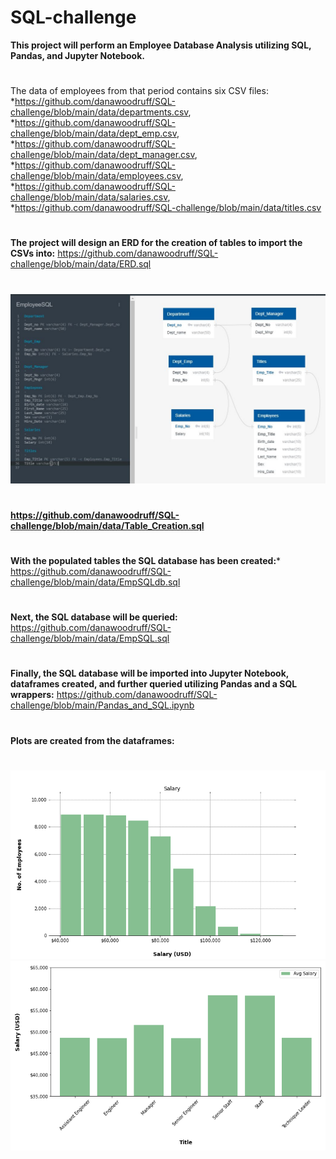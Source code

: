 # SQL-challenge
**This project will perform an Employee Database Analysis utilizing SQL, Pandas, and Jupyter Notebook.**
#
The data of employees from that period contains six CSV files:
*https://github.com/danawoodruff/SQL-challenge/blob/main/data/departments.csv,
*https://github.com/danawoodruff/SQL-challenge/blob/main/data/dept_emp.csv,
*https://github.com/danawoodruff/SQL-challenge/blob/main/data/dept_manager.csv,
*https://github.com/danawoodruff/SQL-challenge/blob/main/data/employees.csv,
*https://github.com/danawoodruff/SQL-challenge/blob/main/data/salaries.csv,
*https://github.com/danawoodruff/SQL-challenge/blob/main/data/titles.csv
#
**The project will design an ERD for the creation of tables to import the CSVs into:**
https://github.com/danawoodruff/SQL-challenge/blob/main/data/ERD.sql
#
![ERD](/Images/ERD_Tables.JPG)
#
**https://github.com/danawoodruff/SQL-challenge/blob/main/data/Table_Creation.sql**
#
**With the populated tables the SQL database has been created:***
https://github.com/danawoodruff/SQL-challenge/blob/main/data/EmpSQLdb.sql
#
**Next, the SQL database will be queried:**
https://github.com/danawoodruff/SQL-challenge/blob/main/data/EmpSQL.sql
#
**Finally, the SQL database will be imported into Jupyter Notebook, dataframes created, and further queried utilizing Pandas and a SQL wrappers:**
https://github.com/danawoodruff/SQL-challenge/blob/main/Pandas_and_SQL.ipynb
#
**Plots are created from the dataframes:**
#
![Histogram](/Images/Histogram.png)
![Bar Plot](/Images/Bar_Plot.png)
